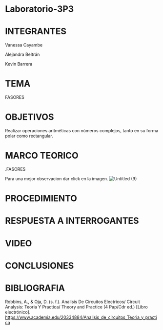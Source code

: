 # Laboratorio-3P3

# INTEGRANTES
Vanessa Cayambe

Alejandra Beltrán

Kevin Barrera

# TEMA
FASORES
# OBJETIVOS
Realizar operaciones aritméticas con números complejos, tanto en su forma polar
como rectangular.

# MARCO TEORICO

.FASORES

Para una mejor observacion dar click en la imagen.
![Untitled (9)](https://user-images.githubusercontent.com/84421020/133168821-e23f52e2-1140-4716-8202-2f6e468c5411.jpg)

# PROCEDIMIENTO


# RESPUESTA A INTERROGANTES


# VIDEO 

# CONCLUSIONES

# BIBLIOGRAFIA
Robbins, A., & Oja, D. (s. f.). Analisis De Circuitos Electricos/ Circuit Analysis: Teoria Y Practica/ Theory and Practice (4 Pap/Cdr ed.) [Libro electrónico]. https://www.academia.edu/20334884/Analisis_de_circuitos_Teoria_y_practica
